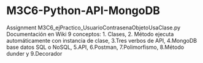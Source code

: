 # M3C6-Python-API-MongoDB
Assignment M3C6_ejPractico_UsuarioContrasenaObjetoUsaClase.py 
Documentación en Wiki 9 conceptos: 1. Clases, 2. Método ejecuta automáticamente con instancia de clase, 3.Tres verbos de API, 4.MongoDB base datos SQL o NoSQL, 5.API, 6.Postman, 7.Polimorfismo, 8.Método dunder y 9.Decorador 
